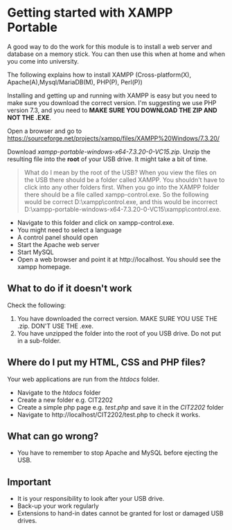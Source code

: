# Getting started with XAMPP Portable

A good way to do the work for this module is to install a web server and database on a memory stick. You can then use this when at home and when you come into university.

The following explains how to install XAMPP (Cross-platform(X), Apache(A),Mysql/MariaDB(M), PHP\(P\), Perl\(P\))

Installing and getting up and running with XAMPP is easy but you need to make sure you download the correct version. I'm suggesting we use PHP version 7.3, and you need to **MAKE SURE YOU DOWNLOAD THE ZIP AND NOT THE .EXE**.

Open a browser and go to https://sourceforge.net/projects/xampp/files/XAMPP%20Windows/7.3.20/

Download *xampp-portable-windows-x64-7.3.20-0-VC15.zip*. Unzip the resulting file into the **root** of your USB drive. It might take a bit of time.

> What do I mean by the root of the USB? When you view the files on the USB there should be a folder called XAMPP. You shouldn't have to click into any other folders first. When you go into the XAMPP folder there should be a file called xampp-control.exe. So the following would be correct D:\xampp\control.exe, and this would be incorrect D:\xampp-portable-windows-x64-7.3.20-0-VC15\xampp\control.exe.

* Navigate to this folder and click on xampp-control.exe.
* You might need to select a language
* A control panel should open
* Start the Apache web server
* Start MySQL
* Open a web browser and point it at http://localhost. You should see the xampp homepage.

## What to do if it doesn't work
Check the following:
1. You have downloaded the correct version. MAKE SURE YOU USE THE .zip. DON'T USE THE .exe.
2. You have unzipped the folder into the root of you USB drive. Do not put in a sub-folder.

## Where do I put my HTML, CSS and PHP files?
Your web applications are run from the *htdocs* folder.
* Navigate to the *htdocs* folder
* Create a new folder e.g. CIT2202
* Create a simple php page e.g. *test.php* and save it in the *CIT2202* folder
* Navigate to http://localhost/CIT2202/test.php to check it works.

## What can go wrong?
* You have to remember to stop Apache and MySQL before ejecting the USB.

## Important
* It is your responsibility to look after your USB drive.
* Back-up your work regularly
* Extensions to hand-in dates cannot be granted for lost or damaged USB drives.
